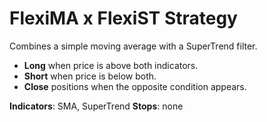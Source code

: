 # FlexiMA x FlexiST Strategy

Combines a simple moving average with a SuperTrend filter.

- **Long** when price is above both indicators.
- **Short** when price is below both.
- **Close** positions when the opposite condition appears.

**Indicators**: SMA, SuperTrend
**Stops**: none
